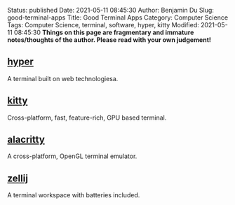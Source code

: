 Status: published
Date: 2021-05-11 08:45:30
Author: Benjamin Du
Slug: good-terminal-apps
Title: Good Terminal Apps
Category: Computer Science
Tags: Computer Science, terminal, software, hyper, kitty
Modified: 2021-05-11 08:45:30
**Things on this page are fragmentary and immature notes/thoughts of the author. Please read with your own judgement!**

## [hyper](https://github.com/vercel/hyper)

A terminal built on web technologiesa.

## [kitty](https://github.com/kovidgoyal/kitty)

Cross-platform, fast, feature-rich, GPU based terminal.

## [alacritty](https://github.com/alacritty/alacritty)

A cross-platform, OpenGL terminal emulator.

## [zellij](https://github.com/zellij-org/zellij)

A terminal workspace with batteries included.


